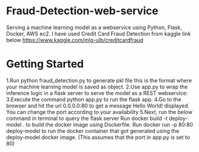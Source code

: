 # Fraud-Detection-web-service

Serving a machine learning model as a webservice using Python, Flask, Docker, AWS ec2. 
I have used Credit Card Fraud Detection from kaggle link below
https://www.kaggle.com/mlg-ulb/creditcardfraud

# Getting Started
1.Run python fraud_detection.py to generate pkl file this is the format where your machine learning model is saved as object.
2.Use app.py to wrap the inference logic in a flask server to serve the model as a REST webservice:
3.Execute the command python app.py to run the flask app.
4.Go to the browser and hit the url 0.0.0.0:80 to get a message Hello World! displayed. You can change the port according to your availability
5.Next, run the below command in terminal to query the flask server
  Run docker build -t deploy-model . to build the docker image using Dockerfile.
  Run docker run -p 80:80 deploy-model to run the docker container that got generated using the deploy-model docker image. (This assumes that the port in app.py is set to 80)
